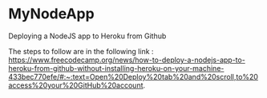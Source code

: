 # MyNodeApp

Deploying  a NodeJS app to Heroku from Github

The steps to follow are in the following link : 
https://www.freecodecamp.org/news/how-to-deploy-a-nodejs-app-to-heroku-from-github-without-installing-heroku-on-your-machine-433bec770efe/#:~:text=Open%20Deploy%20tab%20and%20scroll,to%20access%20your%20GitHub%20account.
